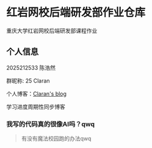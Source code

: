 # 红岩网校后端研发部作业仓库

重庆大学红岩网校后端研发部课程作业

## 个人信息

2025212533 陈浩然

群昵称: 25 Claran

个人博客：[Claran's blog](http://www.claran-blog.work)

学习进度周期性同步博客

### 我写的代码真的很像AI吗？qwq

> 有没有魔法校园跑的办法qwq
